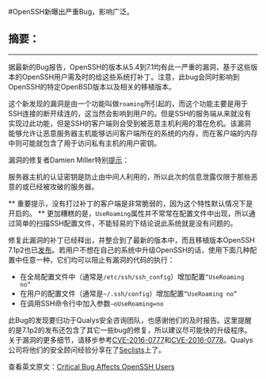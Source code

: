 #OpenSSH新曝出严重Bug，影响广泛。
## 摘要：


--------------------------------------------------
据最新的Bug报告，OpenSSH的版本从5.4到7.1均有此一严重的漏洞，基于这些版本的OpenSSH用户需及时的给这些系统打补丁。注意，此bug会同时影响到OpenSSH的特定OpenBSD版本以及相关的移植版本。

这个新发现的漏洞是由一个功能叫做`roaming`所引起的，而这个功能主要是用于SSH连接的断开续连的，这当然会影响到用户的。但是SSH的服务端从来就没有实现过此功能，但是SSH的客户端则会受到被恶意主机利用的潜在危机。该漏洞能够允许让恶意服务器主机能够访问客户端所在的系统的内存，而在客户端的内存中则可能就包含了用于访问私有主机的用户密钥。


漏洞的修复者Damien Miller特别[提示](https://lists.mindrot.org/pipermail/openssh-unix-dev/2016-January/034680.html)：
>>
服务器主机的认证密钥是防止由中间人利用的，所以此次的信息泄露仅限于那些恶意的或已经被攻破的服务器。

** 重要提示，没有打过补丁的客户端是非常脆弱的，因为这个特性默认情况下是开启的。 ** 更加糟糕的是，`UseRoaming`属性并不常常在配置文件中出现，所以通过简单的扫描SSH配置文件，不能轻易的下结论说此系统就是没有问题的。

修复此漏洞的补丁已经释出，并整合到了最新的版本中，而且移植版本OpenSSH 7.1p2也已[发布](https://lists.mindrot.org/pipermail/openssh-unix-dev/2016-January/034680.html)。若用户不想在自己的系统中升级OpenSSH的话，使用下面几种配置中任意一种，它们均可以阻止有漏洞的代码的执行：

* 在全局配置文件中（通常是`/etc/ssh/ssh_config`）增加配置` “UseRoaming no” `
* 在用户的配置文件（通常是`~/.ssh/config`）增加配置`“UseRoaming no”`
* 在调用SSH命令行中加入参数`–oUseRoaming=no`

此Bug的发现要归功于Qualys安全咨询团队，也感谢他们的及时报告。这里提醒的是7.1p2的发布还包含了其它一些bug的修复，所以建议尽可能快的升级程序。关于漏洞的更多细节，请移步参考[CVE-2016-0777](http://cve.mitre.org/cgi-bin/cvename.cgi?name=CVE-2016-0777)和[CVE-2016-0778](http://cve.mitre.org/cgi-bin/cvename.cgi?name=CVE-2016-0778)。Qualys公司将他们的安全顾问经验分享在了[Seclists](http://seclists.org/oss-sec/2016/q1/97)上了。

查看英文原文：[Critical Bug Affects OpenSSH Users](http://www.infoq.com/news/2016/01/openssh-roaming)
